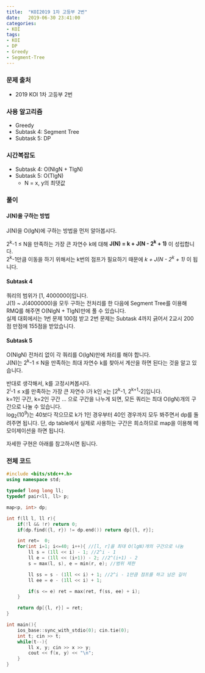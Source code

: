```yaml
---
title:  "KOI2019 1차 고등부 2번"
date:   2019-06-30 23:41:00
categories:
- KOI
tags:
- KOI
- DP
- Greedy
- Segment-Tree
---
```


### 문제 출처
* 2019 KOI 1차 고등부 2번

### 사용 알고리즘
* Greedy
* Subtask 4: Segment Tree
* Subtask 5: DP

### 시간복잡도
* Subtask 4: O(NlgN + TlgN)
* Subtask 5: O(TlgN)
  * N = x, y의 최댓값

### 풀이

#### J(N)을 구하는 방법
J(N)을 O(lgN)에 구하는 방법을 먼저 알아봅시다.

2<sup>k</sup>-1 ≤ N을 만족하는 가장 큰 자연수 k에 대해 **J(N) = k + J(N - 2<sup>k</sup> + 1)** 이 성립합니다.<br>
2<sup>k</sup>-1만큼 이동을 하기 위해서는 k번의 점프가 필요하기 때문에 *k + J(N - 2<sup>k</sup> + 1)* 이 됩니다.

#### Subtask 4
쿼리의 범위가 [1, 4000000]입니다.<br>
J(1) ~ J(4000000)을 모두 구하는 전처리를 한 다음에 Segment Tree를 이용해 RMQ를 해주면 O(NlgN + TlgN)만에 풀 수 있습니다.<Br>
실제 대회에서는 1번 문제 100점 받고 2번 문제는 Subtask 4까지 긁어서 2교시 200점 만점에 155점을 받았습니다.

#### Subtask 5
O(NlgN) 전처리 없이 각 쿼리를 O(lgN)만에 처리를 해야 합니다.<br>
J(N)는 2<sup>k</sup>-1 ≤ N을 만족하는 최대 자연수 k를 찾아서 계산을 하면 된다는 것을 알고 있습니다.

반대로 생각해서, k를 고정시켜봅시다.<br>
2<sup>i</sup>-1 ≤ x를 만족하는 가장 큰 자연수 i가 k인 x는 [2<sup>k</sup>-1, 2<sup>k+1</sup>-2]입니다.<br>
k=1인 구간, k=2인 구간 ... 으로 구간을 나누게 되면, 모든 쿼리는 최대 O(lgN)개의 구간으로 나눌 수 있습니다.<br>
log<sub>2</sub>(10<sup>9</sup>)는 40보다 작으므로 k가 1인 경우부터 40인 경우까지 모두 봐주면서 dp를 돌려주면 됩니다. 단, dp table에서 실제로 사용하는 구간은 희소하므로 map을 이용해 메모이제이션을 하면 됩니다.

자세한 구현은 아래를 참고하시면 됩니다.

### 전체 코드
```cpp
#include <bits/stdc++.h>
using namespace std;

typedef long long ll;
typedef pair<ll, ll> p;

map<p, int> dp;

int f(ll l, ll r){
	if(!l && !r) return 0;
	if(dp.find({l, r}) != dp.end()) return dp[{l, r}];

	int ret=  0;
	for(int i=1; i<=40; i++){ //[l, r]을 최대 O(lgN)개의 구간으로 나눔
		ll s = (1ll << i) - 1; //2^i - 1
		ll e = (1ll << (i+1)) - 2; //2^(i+1) - 2
		s = max(l, s), e = min(r, e); //범위 제한

		ll ss = s - (1ll << i) + 1; //2^i - 1만큼 점프를 하고 남은 길이
		ll ee = e - (1ll << i) + 1;

		if(s <= e) ret = max(ret, f(ss, ee) + i);
	}

	return dp[{l, r}] = ret;
}

int main(){
	ios_base::sync_with_stdio(0); cin.tie(0);
	int t; cin >> t;
	while(t--){
		ll x, y; cin >> x >> y;
		cout << f(x, y) << "\n";
	}
}
```
